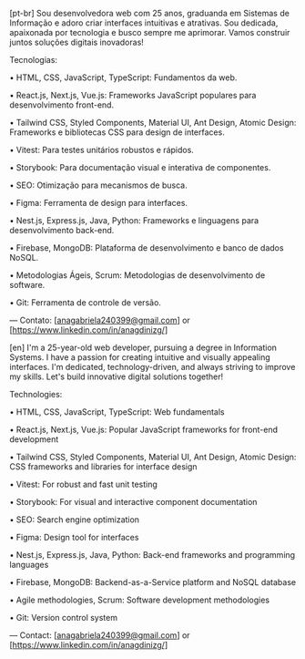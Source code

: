 [pt-br]
Sou desenvolvedora web com 25 anos, graduanda em Sistemas de Informação e adoro criar interfaces intuitivas e atrativas. Sou dedicada, apaixonada por tecnologia e busco sempre me aprimorar. Vamos construir juntos soluções digitais inovadoras!

Tecnologias: 

• HTML, CSS, JavaScript, TypeScript: Fundamentos da web.

• React.js, Next.js, Vue.js: Frameworks JavaScript populares para desenvolvimento front-end.

• Tailwind CSS, Styled Components, Material UI, Ant Design, Atomic Design: Frameworks e bibliotecas CSS para design de interfaces.

• Vitest: Para testes unitários robustos e rápidos.

• Storybook: Para documentação visual e interativa de componentes.

• SEO: Otimização para mecanismos de busca.

• Figma: Ferramenta de design para interfaces.

• Nest.js, Express.js, Java, Python: Frameworks e linguagens para desenvolvimento back-end.

• Firebase, MongoDB: Plataforma de desenvolvimento e banco de dados NoSQL.

• Metodologias Ágeis, Scrum: Metodologias de desenvolvimento de software.

• Git: Ferramenta de controle de versão.

— Contato: [anagabriela240399@gmail.com] or [https://www.linkedin.com/in/anagdinizg/]


[en]
I'm a 25-year-old web developer, pursuing a degree in Information Systems. I have a passion for creating intuitive and visually appealing interfaces. I'm dedicated, technology-driven, and always striving to improve my skills. Let's build innovative digital solutions together!

Technologies:

• HTML, CSS, JavaScript, TypeScript: Web fundamentals

• React.js, Next.js, Vue.js: Popular JavaScript frameworks for front-end development

• Tailwind CSS, Styled Components, Material UI, Ant Design, Atomic Design: CSS frameworks and libraries for interface design

• Vitest: For robust and fast unit testing

• Storybook: For visual and interactive component documentation

• SEO: Search engine optimization

• Figma: Design tool for interfaces

• Nest.js, Express.js, Java, Python: Back-end frameworks and programming languages

• Firebase, MongoDB: Backend-as-a-Service platform and NoSQL database

• Agile methodologies, Scrum: Software development methodologies

• Git: Version control system

— Contact: [anagabriela240399@gmail.com] or [https://www.linkedin.com/in/anagdinizg/]
